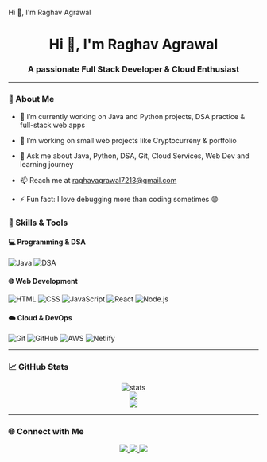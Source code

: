 Hi 👋, I'm Raghav Agrawal


<h1 align="center">Hi 👋, I'm Raghav Agrawal</h1>
<h3 align="center">A passionate Full Stack Developer & Cloud Enthusiast</h3>

-------

### 🧠 About Me

- 🔭 I’m currently working on Java and Python projects, DSA practice & full-stack web apps

- 🔭 I’m working on small web projects like Cryptocurreny & portfolio

- 💬 Ask me about Java, Python, DSA, Git, Cloud Services, Web Dev and learning journey

- 📫 Reach me at raghavagrawal7213@gmail.com

- ⚡ Fun fact: I love debugging more than coding sometimes 😄


### 🚀 Skills & Tools

#### 💻 Programming & DSA
![Java](https://img.shields.io/badge/Java-ED8B00?style=for-the-badge&logo=openjdk&logoColor=white)
![DSA](https://img.shields.io/badge/Data%20Structures%20&%20Algorithms-007ACC?style=for-the-badge&logo=leetcode&logoColor=white)

#### 🌐 Web Development
![HTML](https://img.shields.io/badge/HTML5-E34F26?style=for-the-badge&logo=html5&logoColor=white)
![CSS](https://img.shields.io/badge/CSS3-1572B6?style=for-the-badge&logo=css3&logoColor=white)
![JavaScript](https://img.shields.io/badge/JavaScript-F7DF1E?style=for-the-badge&logo=javascript&logoColor=black)
![React](https://img.shields.io/badge/React-61DAFB?style=for-the-badge&logo=react&logoColor=black)
![Node.js](https://img.shields.io/badge/Node.js-339933?style=for-the-badge&logo=node-dot-js&logoColor=white)

#### ☁️ Cloud & DevOps
![Git](https://img.shields.io/badge/Git-F05032?style=for-the-badge&logo=git&logoColor=white)
![GitHub](https://img.shields.io/badge/GitHub-181717?style=for-the-badge&logo=github&logoColor=white)
![AWS](https://img.shields.io/badge/AWS-232F3E?style=for-the-badge&logo=amazon-aws&logoColor=white)
![Netlify](https://img.shields.io/badge/Netlify-00C7B7?style=for-the-badge&logo=netlify&logoColor=white)

---

### 📈 GitHub Stats

<p align="center">
  <img src="https://github-readme-stats.vercel.app/api?username=RaghavAgrawal-01&show_icons=true&theme=tokyonight" alt="stats" />
  <br />
  <img src="https://github-readme-streak-stats.herokuapp.com/?user=RaghavAgrawal-01&theme=tokyonight" />
  <br />
  <img src="https://github-readme-stats.vercel.app/api/top-langs/?username=RaghavAgrawal-01&layout=compact&theme=tokyonight" />
</p>

---

### 🌐 Connect with Me

<p align="center">
  <a href="mailto:raghavagrawal7213@gmail.com">
    <img src="https://img.shields.io/badge/-Gmail-D14836?style=for-the-badge&logo=gmail&logoColor=white"/>
  </a>
  <a href="https://linkedin.com/in/raghav-agrawal-developer01/" target="_blank">
    <img src="https://img.shields.io/badge/-LinkedIn-blue?style=for-the-badge&logo=linkedin"/>
  </a>
  <a href="https://github.com/RaghavAgrawal-01" target="_blank">
    <img src="https://img.shields.io/badge/-GitHub-black?style=for-the-badge&logo=github"/>
  </a>
</p>
<!--
**RaghavAgrawal-01/RaghavAgrawal-01** is a ✨ _special_ ✨ repository because its `README.md` (this file) appears on your GitHub profile.

Here are some ideas to get you started:

- 🔭 I’m currently working on ...
- 🌱 I’m currently learning ...
- 👯 I’m looking to collaborate on ...
- 🤔 I’m looking for help with ...
- 💬 Ask me about ...
- 📫 How to reach me: ...
- 😄 Pronouns: ...
- ⚡ Fun fact: ...
-->
